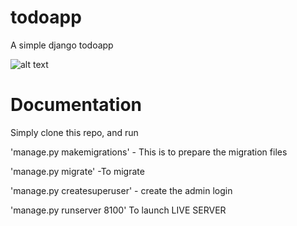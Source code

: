 # todoapp
A simple django todoapp

![alt text](https://cdn.scotch.io/48695/GfJiMlY8QUSRxFAM4oiV_todhom.png)

# Documentation
Simply clone this repo, and run

'manage.py makemigrations' - This is to prepare the migration files

'manage.py migrate' -To migrate

'manage.py createsuperuser' - create the admin login

'manage.py runserver 8100' To launch LIVE SERVER



